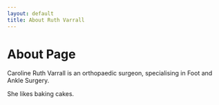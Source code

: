 ```yaml
---
layout: default
title: About Ruth Varrall
---
```

# About Page

Caroline Ruth Varrall is an orthopaedic surgeon, specialising in Foot and Ankle Surgery.

She likes baking cakes.
